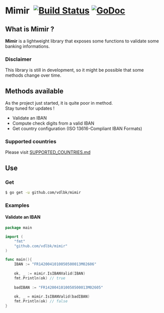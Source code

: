 # Mimir &nbsp;[![Build Status](https://cloud.drone.io/api/badges/vdlbk/mimir/status.svg)](https://cloud.drone.io/vdlbk/mimir) [![GoDoc](https://godoc.org/github.com/vdlbk/mimir?status.svg)](https://godoc.org/github.com/vdlbk/mimir)

## What is Mimir ?

**Mimir** is a lightweight library that exposes some functions to validate some banking informations.

### Disclaimer

This library is still in development, so it might be possible that some methods change over time. 

## Methods available

As the project just started, it is quite poor in method.    
Stay tuned for updates !

+  Validate an IBAN 
+  Compute check digits from a valid IBAN
+  Get country configuration (ISO 13616-Compliant IBAN Formats)

### Supported countries

Please visit [SUPPORTED_COUNTRIES.md](https://github.com/vdlbk/mimir/blob/master/SUPPORTED_COUNTRIES.md)

## Use

### Get
```bash
$ go get -u github.com/vdlbk/mimir
```

### Examples
#### Validate an IBAN
```go
package main

import (
	"fmt"
	"github.com/vdlbk/mimir"
)

func main(){
	IBAN := "FR1420041010050500013M02606"
	
	ok, _ := mimir.IsIBANValid(IBAN)
	fmt.Println(ok) // true
	
	badIBAN := "FR1420041010050500013M02605"
    	
    ok, _ = mimir.IsIBANValid(badIBAN)
    fmt.Println(ok) // false
}
```
